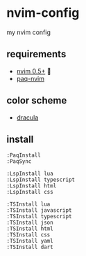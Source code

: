 # nvim-config

my nvim config

## requirements

* [nvim 0.5+](https://neovim.io/) 🤪
* [paq-nvim](https://github.com/savq/paq-nvim)

## color scheme

* [dracula](https://github.com/dracula/vim)

## install

```
:PaqInstall
:PaqSync

:LspInstall lua
:LspInstall typescript
:LspInstall html
:LspInstall css

:TSInstall lua
:TSInstall javascript
:TSInstall typescript
:TSInstall json
:TSInstall html
:TSInstall css
:TSInstall yaml
:TSInstall dart
```
